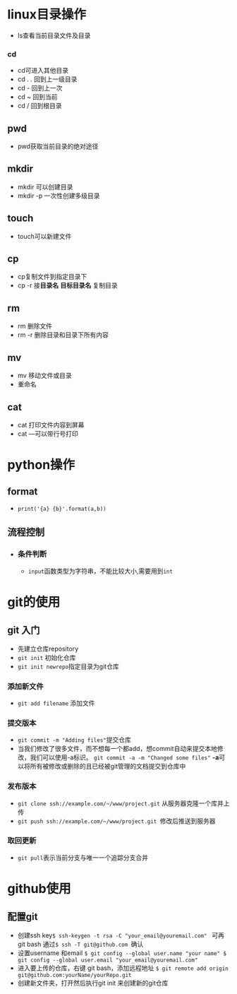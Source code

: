 # linux目录操作
 * ls查看当前目录文件及目录
###  cd
 * cd可进入其他目录
 * cd . . 回到上一级目录
 * cd - 回到上一次
 * cd ~ 回到当前
 * cd /   回到根目录
## pwd
 * pwd获取当前目录的绝对途径
## mkdir
 * mkdir 可以创建目录
 * mkdir -p 一次性创建多级目录
## touch
 * touch可以新建文件
## cp
  * cp复制文件到指定目录下
 * cp -r 接**目录名**     **目标目录名** 复制目录
## rm
 * rm 删除文件
 * rm -r 删除目录和目录下所有内容
## mv
 * mv 移动文件或目录
 * 重命名
## cat
 * cat 打印文件内容到屏幕
 * cat —可以带行号打印
# python操作
  ## format
  * `print('{a} {b}'.format(a,b))`
## 流程控制
- ### 条件判断
  - `input`函数类型为字符串，不能比较大小,需要用到`int`
# git的使用
## git 入门
- 先建立仓库repository
- `git init` 初始化仓库
- `git init newrepo`指定目录为git仓库
### 添加新文件
- `git add filename` 添加文件
### 提交版本
- `git commit -m "Adding files"`提交仓库
- 当我们修改了很多文件，而不想每一个都add，想commit自动来提交本地修改，我们可以使用-a标识。
`git commit -a -m "Changed some files"`
  **-a**可以将所有被修改或删除的且已经被git管理的文档提交到仓库中
### 发布版本
- `git clone ssh://example.com/~/www/project.git`
从服务器克隆一个库并上传
- `git push ssh://example.com/~/www/project.git
`修改后推送到服务器
### 取回更新
- `git pull`表示当前分支与唯一一个追踪分支合并
# github使用
## 配置git
- 创建ssh key`$ ssh-keygen -t rsa -C "your_email@youremail.com"
`
可再git bash 通过`$ ssh -T git@github.com
`确认
- 设置username 和email
  `$ git config --global user.name "your name"
$ git config --global user.email "your_email@youremail.com"
` 
- 进入要上传的仓库，右键 git bash，添加远程地址
`$ git remote add origin git@github.com:yourName/yourRepo.git
`
- 创建新文件夹，打开然后执行git init 来创建新的git仓库